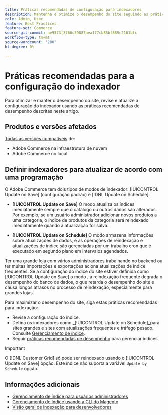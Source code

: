 ```yaml
---
title: Práticas recomendadas de configuração para indexadores
description: Mantenha e otimize o desempenho do site seguindo as práticas recomendadas para a configuração do indexador.
role: Admin, User
feature: Best Practices
feature-set: Commerce
source-git-commit: ae9573f3766c59887aea177cb85bf889c2161bfc
workflow-type: tm+mt
source-wordcount: '280'
ht-degree: 0%

---
```



# Práticas recomendadas para a configuração do indexador

Para otimizar e manter o desempenho do site, revise e atualize a configuração do indexador usando as práticas recomendadas de desempenho descritas neste artigo.

## Produtos e versões afetados

[Todas as versões compatíveis](../../../release/versions.md) de:

- Adobe Commerce na infraestrutura de nuvem
- Adobe Commerce no local

## Definir indexadores para atualizar de acordo com uma programação

O Adobe Commerce tem dois tipos de modos de indexador: [!UICONTROL Update on Save] (configuração padrão) e [!DNL Update on Schedule].

- **[!UICONTROL Update on Save]** O modo atualiza os índices imediatamente sempre que o catálogo ou outros dados são alterados. Por exemplo, se um usuário administrador adicionar novos produtos a uma categoria, o índice de produtos da categoria será reindexado imediatamente quando a atualização for salva.

- **[!UICONTROL Update on Schedule]** O modo armazena informações sobre atualizações de dados, e as operações de reindexação e atualizações de índice são gerenciadas por um trabalho cron que é executado em segundo plano em intervalos agendados.

Ter uma grande loja com vários administradores trabalhando no backend ou ter muitas importações e exportações aciona atualizações de índice frequentes. Se a configuração do índice do site estiver definida como [!UICONTROL Update on Save] o modo , a reindexação frequente degrada o desempenho do banco de dados, o que retarda o desempenho do site e causa longos atrasos no processo de reindexação, especialmente para grandes lojas.

Para maximizar o desempenho do site, siga estas práticas recomendadas para indexação:

- Revise a configuração do índice.
- Defina os indexadores como _[!UICONTROL Update on Schedule]_para sites grandes e sites com atualizações frequentes e tráfego pesado. Consulte [Gerenciamento de índice](https://docs.magento.com/user-guide/system/index-management.html#change-the-index-mode).
- Seguir [práticas recomendadas de desempenho](../../../performance/configuration.md) para gerenciar índices.

>[!IMPORTANT]
>
>O [!DNL Customer Grid] só pode ser reindexado usando o [!UICONTROL Update on Save] opção. Este índice não suporta a variável `Update by Schedule` opção.

## Informações adicionais

- [Gerenciamento de índice para usuários administradores](../../../configuration/cli/manage-indexers.md#configure-indexers)
- [Gerenciamento de índice usando a CLI do Magento](https://experienceleague.adobe.com/docs/commerce-operations/configuration-guide/cli/manage-indexers.html)
- [Visão geral de indexação para desenvolvedores](https://developer.adobe.com/commerce/php/development/components/indexing/)
